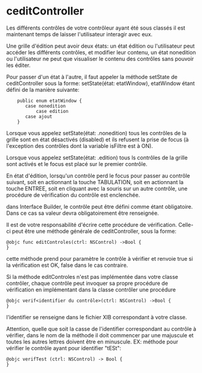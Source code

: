 # ceditController

Les différents contrôles de votre contrôleur ayant été sous classés il est maintenant temps de laisser l'utilisateur interagir avec eux.

Une grille d'édition peut avoir deux états: 
	un état édition ou l'utilisateur peut accéder les différents contrôles, et modifier leur contenu, 
	un état nonedition ou l'utilisateur ne peut que visualiser le contenu des contrôles sans pouvoir les éditer.

Pour passer d'un état à l'autre, il faut appeler la méthode setState de ceditController sous la forme: setState(état: etatWindow), etatWindow étant défini de la manière suivante:

		public enum etatWindow {
 		   case nonedition
    		   case edition
		   case ajout
		}

Lorsque vous appelez setState(état: .nonedition) tous les contrôles de la grille sont en état désactivés (disabled) et ils refusent la prise de focus (à l'exception des contrôles dont la variable isFiltre est à ON).

Lorsque vous appelez setState(état: .edition) tous ls contrôles de la grille sont activés et le focus est placé sur le premier contrôle.

En état d'édition, lorsqu'un contrôle perd le focus pour passer au contrôle suivant, soit en actionnant la touche TABULATION, soit en actionnant la touche ENTREE, soit en cliquant avec la souris sur un autre contrôle, une procédure de vérification du contrôle est enclenchée.

dans Interface Builder, le contrôle peut être défini comme étant obligatoire.
Dans ce cas sa valeur devra obligatoirement être renseignée.

Il est de votre responsabilité d'écrire cette procédure de vérification.
Celle-ci peut être une méthode générale de ceditController, sous la forme:

	@objc func editControles(ctrl: NSControl) ->Bool {
	}

cette méthode prend pour paramètre le contrôle à vérifier et renvoie true si la vérification est OK, false dans le cas contraire.

Si la méthode editControles n'est pas implémentée dans votre classe contrôler, chaque contrôle peut invoquer sa propre procédure de vérification en implémentant dans la classe contrôler une procédure 

	@objc verif<identifier du contrôle>(ctrl: NSControl) ->Bool {
	}

l'identifier se renseigne dans le fichier XIB correspondant à votre classe.

Attention, quelle que soit la casse de l'identifier correspondant au contrôle à vérifier, dans le nom de la méthode il doit commencer par une majuscule et toutes les autres lettres doivent être en minuscule. EX: méthode pour vérifier le contrôle ayant pour identifier "tESt": 

	@objc verifTest (ctrl: NSControl) -> Bool {
	}

